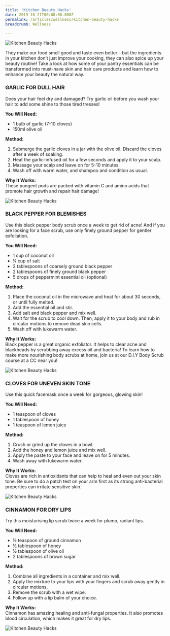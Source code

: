 ```yaml
---
title: 'Kitchen Beauty Hacks'
date: 2019-10-21T00:00:00.000Z
permalink: /articles/wellness/kitchen-beauty-hacks
breadcrumb: Wellness

---
```


![Kitchen Beauty Hacks](/images/content-articles/wellness/kitchen-beauty-hacks-img1.jpg)

They make our food smell good and taste even better – but the ingredients in your kitchen don’t just improve your cooking, they can also spice up your beauty routine! Take a look at how some of your pantry essentials can be transformed into must-have skin and hair care products and learn how to enhance your beauty the natural way. 

### GARLIC FOR DULL HAIR
Does your hair feel dry and damaged? Try garlic oil before you wash your hair to add some shine to those tired tresses! 

**You Will Need:**
- 1 bulb of garlic (7-10 cloves)
- 150ml olive oil

**Method:**
1. Submerge the garlic cloves in a jar with the olive oil. Discard the cloves after a week of soaking.
2. Heat the garlic-infused oil for a few seconds and apply it to your scalp.
3. Massage your scalp and leave on for 5-10 minutes.
4. Wash off with warm water, and shampoo and condition as usual.

**Why It Works:**  
These pungent pods are packed with vitamin C and amino acids that promote hair growth and repair hair damage! 

![Kitchen Beauty Hacks](/images/content-articles/wellness/kitchen-beauty-hacks-img2.jpg)


### BLACK PEPPER FOR BLEMISHES
Use this black pepper body scrub once a week to get rid of acne! And if you are looking for a face scrub, use only finely ground pepper for gentler exfoliation.

**You Will Need:**
- 1 cup of coconut oil
- ¼ cup of salt
- 2 tablespoons of coarsely ground black pepper
- 2 tablespoons of finely ground black pepper
- 5 drops of peppermint essential oil (optional)

**Method:**
1. Place the coconut oil in the microwave and heat for about 30 seconds, or until fully melted.
2. Add the essential oil and stir.
3. Add salt and black pepper and mix well.  
4. Wait for the scrub to cool down. Then, apply it to your body and rub in circular motions to remove dead skin cells. 
5. Wash off with lukewarm water.

**Why It Works:**  
Black pepper is a great organic exfoliator. It helps to clear acne and blackheads by scrubbing away excess oil and bacteria! To learn how to make more nourishing body scrubs at home, join us at our D.I.Y Body Scrub course at a CC near you!

![Kitchen Beauty Hacks](/images/content-articles/wellness/kitchen-beauty-hacks-img3.jpg)


### CLOVES FOR UNEVEN SKIN TONE
Use this quick facemask once a week for gorgeous, glowing skin!

**You Will Need:**
- 1 teaspoon of cloves 
- 1 tablespoon of honey
- 1 teaspoon of lemon juice

**Method:**
1. Crush or grind up the cloves in a bowl.
2. Add the honey and lemon juice and mix well.
3. Apply the paste to your face and leave on for 5 minutes.
4. Wash away with lukewarm water.

**Why It Works:**  
Cloves are rich in antioxidants that can help to heal and even out your skin tone. Be sure to do a patch test on your arm first as its strong anti-bacterial properties can irritate sensitive skin. 

![Kitchen Beauty Hacks](/images/content-articles/wellness/kitchen-beauty-hacks-img4.jpg)


### CINNAMON FOR DRY LIPS
Try this moisturising lip scrub twice a week for plump, radiant lips. 

**You Will Need:**
- ½ teaspoon of ground cinnamon 
- ½ tablespoon of honey
- ½ tablespoon of olive oil
- 2 tablespoons of brown sugar

**Method:**
1. Combine all ingredients in a container and mix well.
2. Apply the mixture to your lips with your fingers and scrub away gently in circular motions.
3. Remove the scrub with a wet wipe.
4. Follow up with a lip balm of your choice.

**Why It Works:**  
Cinnamon has amazing healing and anti-fungal properties. It also promotes blood circulation, which makes it great for dry lips.

![Kitchen Beauty Hacks](/images/content-articles/wellness/kitchen-beauty-hacks-img5.jpg)
